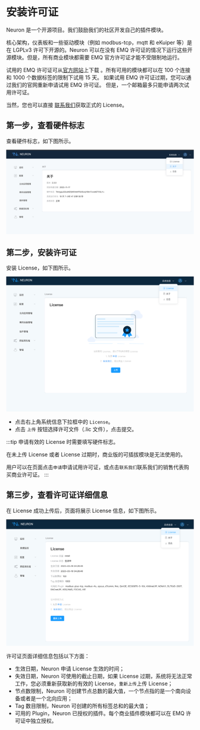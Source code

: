 # 安装许可证

Neuron 是一个开源项目。我们鼓励我们的社区开发自己的插件模块。

核心架构，仪表板和一些驱动模块（例如 modbus-tcp，mqtt 和 eKuiper 等）是在 LGPLv3 许可下开源的。Neuron 可以在没有 EMQ 许可证的情况下运行这些开源模块。但是，所有商业模块都需要 EMQ 官方许可证才能不受限制地运行。

试用的 EMQ 许可证可从[官方网站](https://www.emqx.com/zh/apply-licenses/neuron)上下载 。所有可用的模块都可以在 100 个连接和 1000 个数据标签的限制下试用 15 天。 如果试用 EMQ 许可证过期，您可以通过我们的官网重新申请试用 EMQ 许可证。 但是，一个邮箱最多只能申请两次试用许可证。

当然，您也可以直接 [联系我们](https://www.emqx.com/zh/contact?product=neuron)获取正式的 License。

## 第一步，查看硬件标志

查看硬件标志，如下图所示。

![about](./assets/about.png)

## 第二步，安装许可证

安装 License，如下图所示。

![license-null](./assets/license-null.png)

* 点击右上角系统信息下拉框中的 `License`。
* 点击 `上传` 按钮选择许可文件（.lic 文件），点击提交。

:::tip
申请有效的 License 时需要填写硬件标志。

在未上传 License 或者 License 过期时，商业版的可插拔模块是无法使用的。

用户可以在页面点击`申请`申请试用许可证，或点击`联系我们`联系我们的销售代表购买商业许可证。
:::

## 第三步，查看许可证详细信息

在 License 成功上传后，页面将展示 License 信息，如下图所示。

![license](./assets/license.png)

许可证页面详细信息包括以下方面：

* 生效日期，Neuron 申请 License 生效的时间；
* 失效日期，Neuron 可使用的截止日期，如果 License 过期，系统将无法正常工作，您必须重新获取新的有效的 License，`重新上传`上传 License；
* 节点数限制，Neuron 可创建节点总数的最大值，一个节点指的是一个南向设备或者是一个北向应用；
* Tag 数目限制，Neuron 可创建的所有标签总和的最大值；
* 可用的 Plugin，Neuron 已授权的插件。每个商业插件模块都可以在 EMQ 许可证中独立授权。
